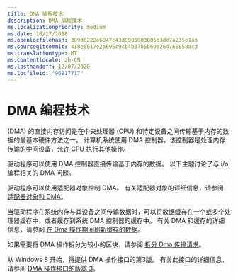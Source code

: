 ```yaml
---
title: DMA 编程技术
description: DMA 编程技术
ms.localizationpriority: medium
ms.date: 10/17/2018
ms.openlocfilehash: 389d6222e6847c43d0905803085d3de7a235e1ab
ms.sourcegitcommit: 418e6617e2a695c9cb4b37b5b60e264760858acd
ms.translationtype: MT
ms.contentlocale: zh-CN
ms.lasthandoff: 12/07/2020
ms.locfileid: "96817717"
---
```

# <a name="dma-programming-techniques"></a>DMA 编程技术


 (DMA) 的直接内存访问是在中央处理器 (CPU) 和特定设备之间传输基于内存的数据的最基本硬件方法之一。 计算机系统使用 DMA 控制器，该控制器是处理内存传输的中间设备，允许 CPU 执行其他操作。

驱动程序可以使用 DMA 控制器直接传输基于内存的数据。 以下主题讨论了与 i/o 编程相关的 DMA 问题。

驱动程序可以使用适配器对象控制 DMA。 有关适配器对象的详细信息，请参阅 [适配器对象和 DMA](./introduction-to-adapter-objects.md)。

当驱动程序在系统内存与其设备之间传输数据时，可以将数据缓存在一个或多个处理器缓存中，或者缓存到系统 DMA 控制器的缓存中。 有关 DMA 和缓存的详细信息，请参阅 [在 Dma 操作期间刷新缓存的数据](flushing-cached-data-during-dma-operations.md)。

如果需要将 DMA 操作拆分为较小的区块，请参阅 [拆分 Dma 传输请求](splitting-dma-transfer-requests.md)。

从 Windows 8 开始，将提供 DMA 操作接口的第3版。 有关此接口的详细信息，请参阅 [DMA 操作接口的版本 3](version-3-of-the-dma-operations-interface.md)。

 

